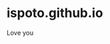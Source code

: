 # ispoto.github.io

Love you

<script type='text/javascript' src='https://storage.ko-fi.com/cdn/widget/Widget_2.js'></script><script type='text/javascript'>kofiwidget2.init('Sponsor Poto', '#29abe0', 'S6S3GKGWB');kofiwidget2.draw();</script> 

<script type='text/javascript' src='https://storage.ko-fi.com/cdn/widget/Widget_2.js'></script><script type='text/javascript'>kofiwidget2.init('Support Me on Ko-fi', '#29abe0', 'S6S3GKGWB');kofiwidget2.draw();</script> 
